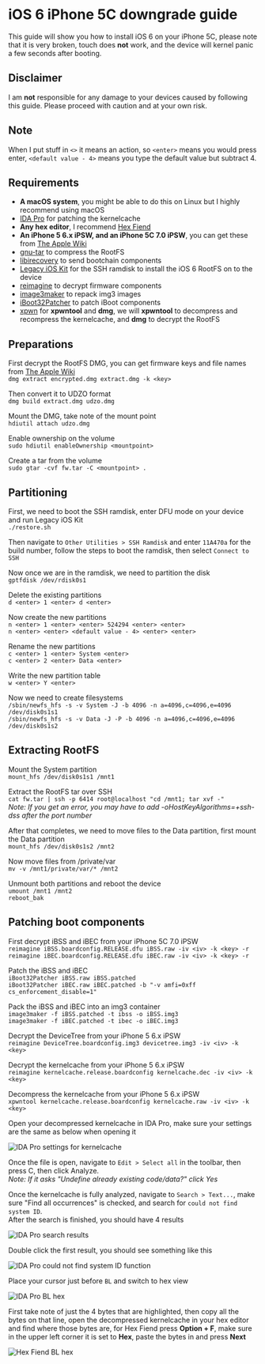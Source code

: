 <link rel="stylesheet" type="text/css" href="styles.css">

# iOS 6 iPhone 5C downgrade guide
This guide will show you how to install iOS 6 on your iPhone 5C, please note that it is very broken, touch does **not** work, and the device will kernel panic a few seconds after booting.<br>

## Disclaimer
I am **not** responsible for any damage to your devices caused by following this guide. Please proceed with caution and at your own risk.<br>

## Note
When I put stuff in `<>` it means an action, so `<enter>` means you would press enter, `<default value - 4>` means you type the default value but subtract 4.<br>

## Requirements
- **A macOS system**, you might be able to do this on Linux but I highly recommend using macOS<br>
- [IDA Pro](https://hex-rays.com/ida-pro) for patching the kernelcache<br>
- **Any hex editor**, I recommend [Hex Fiend](https://hexfiend.com)<br>
- **An iPhone 5 6.x iPSW, and an iPhone 5C 7.0 iPSW**, you can get these from [The Apple Wiki](https://theapplewiki.com/wiki/Firmware)<br>
- [gnu-tar](https://formulae.brew.sh/formula/gnu-tar) to compress the RootFS<br>
- [libirecovery](https://formulae.brew.sh/formula/libirecovery) to send bootchain components<br>
- [Legacy iOS Kit](https://github.com/LukeZGD/Legacy-iOS-Kit) for the SSH ramdisk to install the iOS 6 RootFS on to the device<br>
- [reimagine](https://github.com/danzatt/reimagine) to decrypt firmware components<br>
- [image3maker](https://github.com/darwin-on-arm/image3maker) to repack img3 images
- [iBoot32Patcher](https://github.com/iH8sn0w/iBoot32Patcher) to patch iBoot components<br>
- [xpwn](https://github.com/OothecaPickle/xpwn) for **xpwntool** and **dmg**, we will **xpwntool** to decompress and recompress the kernelcache, and **dmg** to decrypt the RootFS<br>

## Preparations
First decrypt the RootFS DMG, you can get firmware keys and file names from [The Apple Wiki](https://theapplewiki.com/wiki/Firmware)<br>
`dmg extract encrypted.dmg extract.dmg -k <key>`<br>

Then convert it to UDZO format<br>
`dmg build extract.dmg udzo.dmg`<br>

Mount the DMG, take note of the mount point<br>
`hdiutil attach udzo.dmg`<br>

Enable ownership on the volume<br>
`sudo hdiutil enableOwnership <mountpoint>`<br>

Create a tar from the volume<br>
`sudo gtar -cvf fw.tar -C <mountpoint> .`<br>

## Partitioning
First, we need to boot the SSH ramdisk, enter DFU mode on your device and run Legacy iOS Kit<br>
`./restore.sh`<br>

Then navigate to `Other Utilities > SSH Ramdisk` and enter `11A470a` for the build number, follow the steps to boot the ramdisk, then select `Connect to SSH`<br>

Now once we are in the ramdisk, we need to partition the disk<br>
`gptfdisk /dev/rdisk0s1`<br>

Delete the existing partitions<br>
`d <enter> 1 <enter> d <enter>`<br>

Now create the new partitions<br>
`n <enter> 1 <enter> <enter> 524294 <enter> <enter>`<br>
`n <enter> <enter> <default value - 4> <enter> <enter>`<br>

Rename the new partitions<br>
`c <enter> 1 <enter> System <enter>`<br>
`c <enter> 2 <enter> Data <enter>`<br>

Write the new partition table<br>
`w <enter> Y <enter>`<br>

Now we need to create filesystems<br>
`/sbin/newfs_hfs -s -v System -J -b 4096 -n a=4096,c=4096,e=4096 /dev/disk0s1s1`<br>
`/sbin/newfs_hfs -s -v Data -J -P -b 4096 -n a=4096,c=4096,e=4096 /dev/disk0s1s2`<br>

## Extracting RootFS
Mount the System partition<br>
`mount_hfs /dev/disk0s1s1 /mnt1`<br>

Extract the RootFS tar over SSH<br>
`cat fw.tar | ssh -p 6414 root@localhost "cd /mnt1; tar xvf -"`<br>
*Note: If you get an error, you may have to add -oHostKeyAlgorithms=+ssh-dss after the port number*<br>

After that completes, we need to move files to the Data partition, first mount the Data partition<br>
`mount_hfs /dev/disk0s1s2 /mnt2`<br>

Now move files from /private/var<br>
`mv -v /mnt1/private/var/* /mnt2`<br>

Unmount both partitions and reboot the device<br>
`umount /mnt1 /mnt2`<br>
`reboot_bak`<br>

## Patching boot components
First decrypt iBSS and iBEC from your iPhone 5C 7.0 iPSW<br>
`reimagine iBSS.boardconfig.RELEASE.dfu iBSS.raw -iv <iv> -k <key> -r`<br>
`reimagine iBEC.boardconfig.RELEASE.dfu iBEC.raw -iv <iv> -k <key> -r`<br>

Patch the iBSS and iBEC<br>
`iBoot32Patcher iBSS.raw iBSS.patched`<br>
`iBoot32Patcher iBEC.raw iBEC.patched -b "-v amfi=0xff cs_enforcement_disable=1"`<br>

Pack the iBSS and iBEC into an img3 container<br>
`image3maker -f iBSS.patched -t ibss -o iBSS.img3`<br>
`image3maker -f iBEC.patched -t ibec -o iBEC.img3`<br>

Decrypt the DeviceTree from your iPhone 5 6.x iPSW<br>
`reimagine DeviceTree.boardconfig.img3 devicetree.img3 -iv <iv> -k <key>`<br>

Decrypt the kernelcache from your iPhone 5 6.x iPSW<br>
`reimagine kernelcache.release.boardconfig kernelcache.dec -iv <iv> -k <key>`<br>

Decompress the kernelcache from your iPhone 5 6.x iPSW<br>
`xpwntool kernelcache.release.boardconfig kernelcache.raw -iv <iv> -k <key>`<br>

Open your decompressed kernelcache in IDA Pro, make sure your settings are the same as below when opening it<br>

![IDA Pro settings for kernelcache](images/kernelcache-settings-ida.png)<br>

Once the file is open, navigate to `Edit > Select all` in the toolbar, then press C, then click Analyze.<br>
*Note: If it asks "Undefine already existing code/data?" click Yes*<br>

Once the kernelcache is fully analyzed, navigate to `Search > Text...`, make sure "Find all occurrences" is checked, and search for `could not find system ID`.<br>
After the search is finished, you should have 4 results<br>

![IDA Pro search results](images/search-results-ida.png)<br>

Double click the first result, you should see something like this<br>

![IDA Pro could not find system ID function](images/could-not-find-system-id-function-ida.png)<br>

Place your cursor just before `BL` and switch to hex view<br>

![IDA Pro BL hex](images/bl-hex-ida.png)<br>

First take note of just the 4 bytes that are highlighted, then copy all the bytes on that line, open the decompressed kernelcache in your hex editor and find where those bytes are, for Hex Fiend press **Option + F**, make sure in the upper left corner it is set to **Hex**, paste the bytes in and press **Next**<br>

![Hex Fiend BL hex](images/bl-hex-hex-fiend.png)<br>


